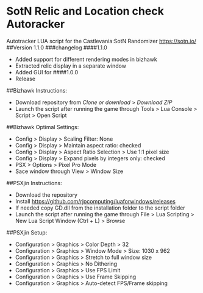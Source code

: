 # SotN Relic and Location check Autoracker
Autotracker LUA script for the Castlevania:SotN Randomizer https://sotn.io/
##Version 1.1.0
###changelog
####1.1.0
* Added support for different rendering modes in bizhawk
* Extracted relic display in a separate window
* Added GUI for 
####1.0.0
* Release

##Bizhawk Instructions: 
* Download repository from *Clone or download* > *Download ZIP*
* Launch the script after running the game through Tools > Lua Console > Script > Open Script

##Bizhawk Optimal Settings:
* Config > Display > Scaling Filter: None
* Config > Display > Maintain aspect ratio: checked
* Config > Display > Aspect Ratio Selection > Use 1:1 pixel size
* Config > Display > Expand pixels by integers only: checked
* PSX > Options > Pixel Pro Mode
* Sace window through View > Window Size

##PSXjin Instructions: 
* Download the repository
* Install https://github.com/rjpcomputing/luaforwindows/releases
* If needed copy GD.dll from the installation folder to the script folder
* Launch the script after running the game through File > Lua Scripting > New Lua Script Window (Ctrl + L) > Browse

##PSXjin Setup:
* Configuration > Graphics > Color Depth > 32
* Configuration > Graphics > Window Mode > Size: 1030 x 962
* Configuration > Graphics > Stretch to full window size
* Configuration > Graphics > No Dithering
* Configuration > Graphics > Use FPS Limit
* Configuration > Graphics > Use Frame Skipping
* Configuration > Graphics > Auto-detect FPS/Frame skipping